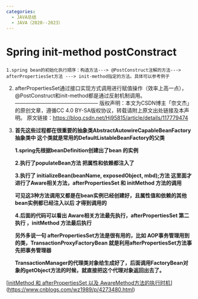 ```yaml
---
categories:
  - JAVA总结
  - JAVA（2020--2023）
---
```

# Spring init-method postConstract

### 

 	1.spring bean的初始化执行顺序：构造方法---> @PostConstruct注解的方法---> afterPropertiesSet方法 ---> init-method指定的方法。具体可以参考例子

2. afterPropertiesSet通过接口实现方式调用进行赋值操作（效率上高一点），@PostConstruct和init-method都是通过反射机制调用。
   ————————————————
   版权声明：本文为CSDN博主「奈文杰」的原创文章，遵循CC 4.0 BY-SA版权协议，转载请附上原文出处链接及本声明。
   原文链接：https://blog.csdn.net/Hj95815/article/details/117779474

3. **首先这些过程都在很重要的抽象类AbstractAutowireCapableBeanFactory抽象类中 这个类就是常用的DefaultListableBeanFactory的父类**

   **1.spring先根据beanDefinition创建出了bean 的实例**

    

   **2.执行了populateBean方法 把属性和依赖都注入了**  

    

   **3.执行了 initializeBean(beanName, exposedObject, mbd);方法 这里面才进行了Aware相关方法，afterPropertiesSet 和 initMethod 方法的调用**

   **可见这3种方法调用又都是在bean实例已经创建好，且属性值和依赖的其他bean实例都已经注入以后 才得到调用的**

    

   **4.后面的代码可以看出 Aware相关方法最先执行，afterPropertiesSet 第二执行  ，initMethod 方法最后执行**

    

   **另外多说一句 afterPropertiesSet方法是很有用的，比如 AOP事务管理用到的类，TransactionProxyFactoryBean 就是利用afterPropertiesSet方法事先把事务管理器**

   **TransactionManager的代理类对象给生成好了，后面调用FactoryBean对象的getObject方法的时候，就直接把这个代理对象返回出去了。**

[[initMethod 和 afterPropertiesSet 以及 AwareMethod方法的执行时机](https://www.cnblogs.com/wz1989/p/4273480.html)](https://www.cnblogs.com/wz1989/p/4273480.html)

